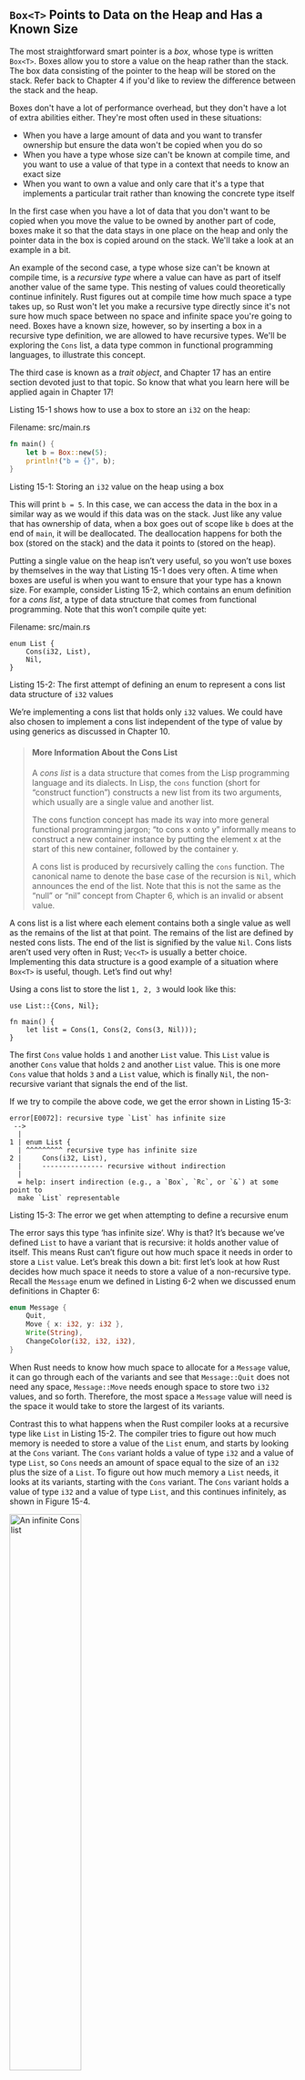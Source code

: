## `Box<T>` Points to Data on the Heap and Has a Known Size

The most straightforward smart pointer is a *box*, whose type is written
`Box<T>`. Boxes allow you to store a value on the heap rather than the stack.
The box data consisting of the pointer to the heap will be stored on the stack.
Refer back to Chapter 4 if you'd like to review the difference between the
stack and the heap.

<!-- do we mean, allows you to place a value on the heap rather than the
default behavior of placing it on the stack? Can you quickly recap on what the
advantage to this can be, help them know when they'd use this? -->
<!-- Correct! Recap below: /Carol -->

Boxes don't have a lot of performance overhead, but they don't have a lot of
extra abilities either. They're most often used in these situations:

- When you have a large amount of data and you want to transfer ownership but
  ensure the data won't be copied when you do so
- When you have a type whose size can't be known at compile time, and you want
  to use a value of that type in a context that needs to know an exact size
- When you want to own a value and only care that it's a type that implements a
  particular trait rather than knowing the concrete type itself

In the first case when you have a lot of data that you don't want to be copied
when you move the value to be owned by another part of code, boxes make it so
that the data stays in one place on the heap and only the pointer data in the
box is copied around on the stack. We'll take a look at an example in a bit.

An example of the second case, a type whose size can't be known at compile
time, is a *recursive type* where a value can have as part of itself another
value of the same type. This nesting of values could theoretically continue
infinitely. Rust figures out at compile time how much space a type takes up, so
Rust won't let you make a recursive type directly since it's not sure how much
space between no space and infinite space you're going to need. Boxes have a
known size, however, so by inserting a box in a recursive type definition, we
are allowed to have recursive types. We'll be exploring the `Cons` list, a data
type common in functional programming languages, to illustrate this concept.

The third case is known as a *trait object*, and Chapter 17 has an entire
section devoted just to that topic. So know that what you learn here will be
applied again in Chapter 17!


Listing 15-1 shows how to use a box to store an `i32` on the heap:

<span class="filename">Filename: src/main.rs</span>

```rust
fn main() {
    let b = Box::new(5);
    println!("b = {}", b);
}
```

<span class="caption">Listing 15-1: Storing an `i32` value on the heap using a
box</span>

This will print `b = 5`. In this case, we can access the data in the box in a
similar way as we would if this data was on the stack. Just like any value that
has ownership of data, when a box goes out of scope like `b` does at the end of
`main`, it will be deallocated. The deallocation happens for both the box
(stored on the stack) and the data it points to (stored on the heap).

Putting a single value on the heap isn’t very useful, so you won’t use boxes by
themselves in the way that Listing 15-1 does very often. A time when boxes are
useful is when you want to ensure that your type has a known size. For example,
consider Listing 15-2, which contains an enum definition for a *cons list*, a
type of data structure that comes from functional programming. Note that this
won’t compile quite yet:

<span class="filename">Filename: src/main.rs</span>

```rust,ignore
enum List {
    Cons(i32, List),
    Nil,
}
```

<span class="caption">Listing 15-2: The first attempt of defining an enum to
represent a cons list data structure of `i32` values</span>

We’re implementing a cons list that holds only `i32` values. We
could have also chosen to implement a cons list independent of the
type of value by using generics as discussed in Chapter 10.

> #### More Information About the Cons List
>
> A *cons list* is a data structure that comes from the Lisp programming
> language and its dialects. In Lisp, the `cons` function (short for “construct
> function”) constructs a new list from its two arguments, which usually are a
> single value and another list.
>
> The cons function concept has made its way into more general functional
> programming jargon; “to cons x onto y” informally means to construct a new
> container instance by putting the element x at the start of this new
> container, followed by the container y.
>
> A cons list is produced by recursively calling the `cons` function.
> The canonical name to denote the base case of the recursion is `Nil`, which
> announces the end of the list. Note that this is not the same as the “null”
> or “nil” concept from Chapter 6, which is an invalid or absent value.

A cons list is a list where each element contains both a single value as well
as the remains of the list at that point. The remains of the list are defined
by nested cons lists. The end of the list is signified by the value `Nil`. Cons
lists aren’t used very often in Rust; `Vec<T>` is usually a better choice.
Implementing this data structure is a good example of a situation where
`Box<T>` is useful, though. Let’s find out why!

Using a cons list to store the list `1, 2, 3` would look like this:

```rust,ignore
use List::{Cons, Nil};

fn main() {
    let list = Cons(1, Cons(2, Cons(3, Nil)));
}
```

The first `Cons` value holds `1` and another `List` value. This `List`
value is another `Cons` value that holds `2` and another `List` value. This
is one more `Cons` value that holds `3` and a `List` value, which is finally
`Nil`, the non-recursive variant that signals the end of the list.

If we try to compile the above code, we get the error shown in Listing 15-3:

```text
error[E0072]: recursive type `List` has infinite size
 -->
  |
1 | enum List {
  | ^^^^^^^^^ recursive type has infinite size
2 |     Cons(i32, List),
  |     --------------- recursive without indirection
  |
  = help: insert indirection (e.g., a `Box`, `Rc`, or `&`) at some point to
  make `List` representable
```

<span class="caption">Listing 15-3: The error we get when attempting to define
a recursive enum</span>

The error says this type ‘has infinite size’. Why is that? It’s because we’ve
defined `List` to have a variant that is recursive: it holds another value of
itself. This means Rust can’t figure out how much space it needs in order to
store a `List` value. Let’s break this down a bit: first let’s look at how Rust
decides how much space it needs to store a value of a non-recursive type.
Recall the `Message` enum we defined in Listing 6-2 when we discussed enum
definitions in Chapter 6:

```rust
enum Message {
    Quit,
    Move { x: i32, y: i32 },
    Write(String),
    ChangeColor(i32, i32, i32),
}
```

When Rust needs to know how much space to allocate for a `Message` value, it
can go through each of the variants and see that `Message::Quit` does not need
any space, `Message::Move` needs enough space to store two `i32` values, and so
forth. Therefore, the most space a `Message` value will need is the space it
would take to store the largest of its variants.

Contrast this to what happens when the Rust compiler looks at a recursive type
like `List` in Listing 15-2. The compiler tries to figure out how much memory
is needed to store a value of the `List` enum, and starts by looking at the `Cons`
variant. The `Cons` variant holds a value of type `i32` and a value of type
`List`, so `Cons` needs an amount of space equal to the size of an `i32` plus
the size of a `List`. To figure out how much memory a `List` needs, it looks at
its variants, starting with the `Cons` variant. The `Cons` variant holds a
value of type `i32` and a value of type `List`, and this continues infinitely,
as shown in Figure 15-4.

<img alt="An infinite Cons list" src="img/trpl15-01.svg" class="center" style="width: 50%;" />

<span class="caption">Figure 15-4: An infinite `List` consisting of infinite
`Cons` variants</span>

Rust can’t figure out how much space to allocate for recursively defined types,
so the compiler gives the error in Listing 15-3. The error did include this
helpful suggestion:

```text
= help: insert indirection (e.g., a `Box`, `Rc`, or `&`) at some point to
        make `List` representable
```

Because a `Box<T>` is a pointer, we always know how much space it needs: a
pointer takes up a `usize` amount of space. The value of the `usize` will be
the address of the heap data. The heap data can be any size, but the address to
the start of that heap data will always fit in a `usize`. We can change our
definition from Listing 15-2 to look like the definition in Listing 15-5 by
changing `main` to use `Box::new` for the values inside the `Cons` variants:

<span class="filename">Filename: src/main.rs</span>

```rust
enum List {
    Cons(i32, Box<List>),
    Nil,
}

use List::{Cons, Nil};

fn main() {
    let list = Cons(1,
        Box::new(Cons(2,
            Box::new(Cons(3,
                Box::new(Nil))))));
}
```

<span class="caption">Listing 15-5: Definition of `List` that uses `Box<T>` in
order to have a known size</span>

The compiler will now be able to figure out the size it needs to store a `List`
value. Rust will look at `List`, and again start by looking at the `Cons`
variant. The `Cons` variant will need the size of `i32` plus the space to store
a `usize`, since a box always has the size of a `usize`, no matter what it’s
pointing to. Then Rust looks at the `Nil` variant, which does not store a
value, so `Nil` doesn’t need any space. We’ve broken the infinite, recursive
chain by adding in a box. Figure 15-6 shows what the `Cons` variant looks like
now:

<img alt="A finite Cons list" src="img/trpl15-02.svg" class="center" />

<span class="caption">Figure 15-6: A `List` that is not infinitely sized since
`Cons` holds a `Box`</span>

This is the main area where boxes are useful: breaking up an infinite data
structure so that the compiler can know what size it is. We’ll look at another
case where Rust has data of unknown size in Chapter 17 when we discuss trait
objects.

Even though you won’t be using boxes very often, they are a good way to
understand the smart pointer pattern. Two of the aspects of `Box<T>` that are
commonly used with smart pointers are its implementations of the `Deref` trait
and the `Drop` trait. Let’s investigate how these traits work and how smart
pointers use them.
